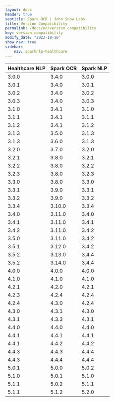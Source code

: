 ```yaml
---
layout: docs
header: true
seotitle: Spark OCR | John Snow Labs
title: Version Compatibility
permalink: /docs/en/version_compatibility
key: version_compatibility
modify_date: "2023-10-16"
show_nav: true
sidebar:
    nav: sparknlp-healthcare
---
```


<div class="h3-box" markdown="1">


| Healthcare NLP | Spark OCR | Spark NLP |
|----------------|-----------|-----------|
| 3.0.0          | 3.4.0     | 3.0.0     |
| 3.0.1          | 3.4.0     | 3.0.1     |
| 3.0.2          | 3.4.0     | 3.0.2     |
| 3.0.3          | 3.4.0     | 3.0.3     |
| 3.1.0          | 3.4.1     | 3.1.0     |
| 3.1.1          | 3.4.1     | 3.1.1     |
| 3.1.2          | 3.4.1     | 3.1.2     |
| 3.1.3          | 3.5.0     | 3.1.3     |
| 3.1.3          | 3.6.0     | 3.1.3     |
| 3.2.0          | 3.7.0     | 3.2.0     |
| 3.2.1          | 3.8.0     | 3.2.1     |
| 3.2.2          | 3.8.0     | 3.2.2     |
| 3.2.3     	   | 3.8.0     | 3.2.3     |
| 3.3.0     	   | 3.8.0     | 3.3.0     |
| 3.3.1     	   | 3.9.0     | 3.3.1     |
| 3.3.2     	   | 3.9.0     | 3.3.2     |
| 3.3.4     	   | 3.10.0    | 3.3.4     |
| 3.4.0          | 3.11.0    | 3.4.0     |
| 3.4.1          | 3.11.0    | 3.4.1     |
| 3.4.2          | 3.11.0    | 3.4.2     |
| 3.5.0          | 3.11.0    | 3.4.2     |
| 3.5.1          | 3.12.0    | 3.4.2     |
| 3.5.2          | 3.13.0    | 3.4.4     |
| 3.5.2          | 3.14.0    | 3.4.4     |
| 4.0.0          | 4.0.0      | 4.0.0      |
| 4.1.0          | 4.1.0      | 4.1.0      |
| 4.2.1          | 4.2.0      | 4.2.1      |
| 4.2.3          | 4.2.4      | 4.2.4      |
| 4.2.4          | 4.3.0      | 4.2.4      |
| 4.3.0          | 4.3.1      | 4.3.0      |
| 4.3.1          | 4.3.3      | 4.3.1      |
| 4.4.0          | 4.4.0      | 4.4.0      |
| 4.4.1          | 4.4.1      | 4.4.1      |
| 4.4.1          | 4.4.2      | 4.4.2      |
| 4.4.3          | 4.4.3      | 4.4.4      |
| 4.4.3          | 4.4.4      | 4.4.4      |
| 5.0.1          | 5.0.0      | 5.0.2      |
| 5.1.0          | 5.0.1      | 5.1.0      |
| 5.1.1          | 5.0.2      | 5.1.1      |
| 5.1.1          | 5.1.2      | 5.2.0      |
